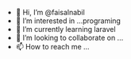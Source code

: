 - 👋 Hi, I’m @faisalnabil
- 👀 I’m interested in ...programing
- 🌱 I’m currently learning laravel
- 💞️ I’m looking to collaborate on ...
- 📫 How to reach me ...

<!---
faisalnabill/faisalnabill is a ✨ special ✨ repository because its `README.md` (this file) appears on your GitHub profile.
You can click the Preview link to take a look at your changes.
--->
